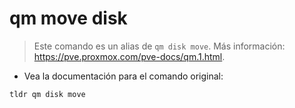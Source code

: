 # qm move disk

> Este comando es un alias de `qm disk move`.
> Más información: <https://pve.proxmox.com/pve-docs/qm.1.html>.

- Vea la documentación para el comando original:

`tldr qm disk move`
